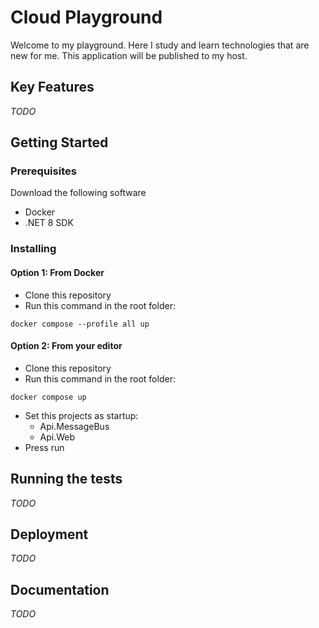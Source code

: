 # Cloud Playground
Welcome to my playground. Here I study and learn technologies that are new for me. 
This application will be published to my host. 

## Key Features
*TODO*

## Getting Started

### Prerequisites
Download the following software
* Docker
* .NET 8 SDK

### Installing
#### Option 1: From Docker
* Clone this repository
* Run this command in the root folder:
```shell
docker compose --profile all up
```

#### Option 2: From your editor
* Clone this repository
* Run this command in the root folder:
```shell
docker compose up
```
* Set this projects as startup:
  * Api.MessageBus
  * Api.Web
* Press run

## Running the tests
*TODO*

## Deployment
*TODO*

## Documentation
*TODO*